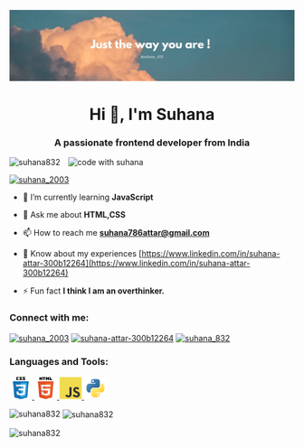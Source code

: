 ![logo](https://github.com/suhana832/suhana832/blob/main/Blue%20Simple%20LinkedIn%20Banner.jpg)
<h1 align="center">Hi 👋, I'm Suhana</h1>
<h3 align="center">A passionate frontend developer from India</h3>
<img align="right" alt="code with suhana" width="400"src="https://media.tenor.com/PP9v7VIs6R4AAAAd/scaler-create-impact.gif">
<p align="left"> <img src="https://komarev.com/ghpvc/?username=suhana832&label=Profile%20views&color=0e75b6&style=flat" alt="suhana832" /> </p>

<p align="left"> <a href="https://twitter.com/suhana_2003" target="blank"><img src="https://img.shields.io/twitter/follow/suhana_2003?logo=twitter&style=for-the-badge" alt="suhana_2003" /></a> </p>

- 🌱 I’m currently learning **JavaScript**

- 💬 Ask me about **HTML,CSS**

- 📫 How to reach me **suhana786attar@gmail.com**

- 📄 Know about my experiences [https://www.linkedin.com/in/suhana-attar-300b12264](https://www.linkedin.com/in/suhana-attar-300b12264)

- ⚡ Fun fact **I think I am an overthinker.**

<h3 align="left">Connect with me:</h3>
<p align="left">
<a href="https://twitter.com/suhana_2003" target="blank"><img align="center" src="https://raw.githubusercontent.com/rahuldkjain/github-profile-readme-generator/master/src/images/icons/Social/twitter.svg" alt="suhana_2003" height="30" width="40" /></a>
<a href="https://linkedin.com/in/suhana-attar-300b12264" target="blank"><img align="center" src="https://raw.githubusercontent.com/rahuldkjain/github-profile-readme-generator/master/src/images/icons/Social/linked-in-alt.svg" alt="suhana-attar-300b12264" height="30" width="40" /></a>
<a href="https://instagram.com/suhana_832" target="blank"><img align="center" src="https://raw.githubusercontent.com/rahuldkjain/github-profile-readme-generator/master/src/images/icons/Social/instagram.svg" alt="suhana_832" height="30" width="40" /></a>
</p>

<h3 align="left">Languages and Tools:</h3>
<p align="left"> <a href="https://www.w3schools.com/css/" target="_blank" rel="noreferrer"> <img src="https://raw.githubusercontent.com/devicons/devicon/master/icons/css3/css3-original-wordmark.svg" alt="css3" width="40" height="40"/> </a> <a href="https://www.w3.org/html/" target="_blank" rel="noreferrer"> <img src="https://raw.githubusercontent.com/devicons/devicon/master/icons/html5/html5-original-wordmark.svg" alt="html5" width="40" height="40"/> </a> <a href="https://developer.mozilla.org/en-US/docs/Web/JavaScript" target="_blank" rel="noreferrer"> <img src="https://raw.githubusercontent.com/devicons/devicon/master/icons/javascript/javascript-original.svg" alt="javascript" width="40" height="40"/> </a> <a href="https://www.python.org" target="_blank" rel="noreferrer"> <img src="https://raw.githubusercontent.com/devicons/devicon/master/icons/python/python-original.svg" alt="python" width="40" height="40"/> </a> </p>

<p><img align="left" src="https://github-readme-stats.vercel.app/api/top-langs?username=suhana832&show_icons=true&locale=en&layout=compact" alt="suhana832" /></p>

<p>&nbsp;<img align="center" src="https://github-readme-stats.vercel.app/api?username=suhana832&show_icons=true&locale=en" alt="suhana832" /></p>

<p><img align="center" src="https://github-readme-streak-stats.herokuapp.com/?user=suhana832&" alt="suhana832" /></p>
